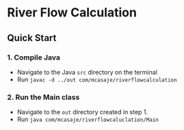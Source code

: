 # River Flow Calculation

## Quick Start

### 1. Compile Java

- Navigate to the Java `src` directory on the terminal
- Run `javac -d ../out com/mcasaje/riverflowcalculation`


### 2. Run the Main class
- Navigate to the `out` directory created in step 1.
- Run `java com/mcasaje/riverflowcaluclation/Main`
